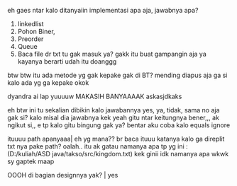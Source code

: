 eh gaes ntar kalo ditanyaiin implementasi apa aja, jawabnya apa?
1. linkedlist
2. Pohon Biner,
3. Preorder
4. Queue
5. Baca file dr txt tu gak masuk ya? gakk itu buat gampangin aja ya kayanya berarti udah itu doanggg

btw btw itu ada metode yg gak kepake gak di BT? mending diapus aja ga si kalo ada yg ga kepake okok 

dyandra ai lap yuuuuw MAKASIH BANYAAAAK askasjdkaks

eh btw ini tu sekalian dibikin kalo jawabannya yes, ya, tidak, sama no aja gak si? kalo misal dia jawabnya kek yeah gitu ntar keitungnya bener,,, ak ngikut si,, e tp kalo gitu bingung gak ya? bentar aku coba kalo equals ignore

ituuuu path apanyaaa| eh yg mana?? br baca
ituuu katanya kalo ga direplit txt nya pake path? 
oalah.. itu ak gatau namanya apa tp yg ini : (D:/kuliah/ASD java/takso/src/kingdom.txt) kek ginii idk namanya apa wkwk sy gaptek maap

OOOH di bagian designnya yak? | yes